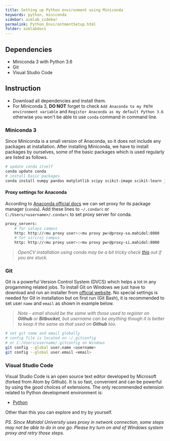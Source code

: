 ```yaml
---
title: Setting up Python environment using Miniconda
keywords: python, miniconda
sidebar: aimlab_sidebar
permalink: Python_EnvirontmentSetup.html
folder: aimlabdocs
---
```


## Dependencies
- Miniconda 3 with Python 3.6
- Git 
- Visual Studio Code

## Instruction
- Download all dependencies and install them.
- For Miniconda 3, **DO NOT** forget to check `Add Anaconda to my PATH environment variable` and `Register Anaconda as my default Python 3.6` otherwise you won't be able to use `conda` command in command line.

### Miniconda 3
Since Miniconda is a small version of Anaconda, so it does not include any packages at installation. After installing Miniconda, we have to install packages by ourselves, some of the basic packages which is used regularly are listed as follows.

```sh
# update conda itself
conda update conda
# install basic packages
conda install numpy pandas matplotlib scipy scikit-image scikit-learn jupyter notebook
```

#### Proxy settings for Anaconda
According to [Anaconda official docs](https://conda.io/docs/config.html#configure-conda-for-use-behind-a-proxy-server-proxy-servers) we can set proxy for its package manager (`conda`). Add these lines to `~/.condarc` or `C:/Users/<username>/.condarc` to set proxy server for conda.

```sh
proxy_servers:
    # for salaya campus
    http: http://<mu proxy user>:<mu proxy pw>@proxy-sa.mahidol:8080
    # for siriraj campus
    http: http://<mu proxy user>:<mu proxy pw>@proxy-si.mahidol:8080
```

> *OpenCV installation using conda may be a bit tricky check [this](opencv/readme.md) out if you are stuck.*

### Git
Git is a powerful Version Control System (DVCS) which helps a lot in any progamming related jobs. To install Git on Windows we just have to download and run an installer from [official website](https://git-scm.com/). No special settings is needed for Git in installation but on first run (Git Bash), it is recommended to set user `name` and `email` as shown in example below. 

> *Note - email should be the same with those used to register on **Github** or **Bitbucket**, but username can be anything though it is better to keep it the same as that used on **Github** too.*

```sh
# set git name and email globally
# config file is located on ~/.gitconfig
# or C:/Users/username/.gitconfig on Windows
git config --global user.name <username>
git config --global user.email <email>
```

### Visual Studio Code
Visual Studio Code is an open source text editor developed by Microsoft (forked from Atom by Github). It is so fast, convenient and can be powerful by using the good choices of extensions. The only recommended extension related to Python development environment is:

- [Python](https://marketplace.visualstudio.com/items?itemName=donjayamanne.python)

Other than this you can explore and try by yourself.

*PS. Since Mahidol University uses proxy in network connection, some steps may not be able to do in one go. Please try turn on and of Windows system proxy and retry those steps.*